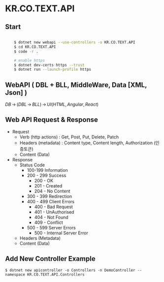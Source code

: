 # KR.CO.TEXT.API

## Start

```bash

    $ dotnet new webapi --use-controllers -o KR.CO.TEXT.API
    $ cd KR.CO.TEXT.API
    $ code -r .

    # enable https
    $ dotnet dev-certs https --trust
    $ dotnet run --launch-profile https

```

## WebAPI ( DBL + BLL, MiddleWare, Data [XML, Json] )

$DB\,\rightarrow\,\left( DBL\,\rightarrow\,BLL\right)\,\rightarrow\,UI (HTML, Angular, React)$


## Web API Request & Response
* Request
  * Verb (http actions) : Get, Post, Put, Delete, Patch
  * Headers (metadata) : Content type, Content length, Authorization (인증토큰)
  * Content (Data)
* Response
  * Status Code
    * 100-199 Information
    * 200 - 299 Success
      * 200 - OK
      * 201 - Created
      * 204 - No Content
    * 300 - 399 Redirection
    * 400 - 499 Client Errors
      * 400 - Bad Request
      * 401 - UnAuthorised
      * 404 - Not Found
      * 409 - Conflict
    * 500 - 599 Server Errors
      * 500 - Internal Server Error
  * Headers (Metadata)
  * Content (Data)


## Add New Controller Example

`$ dotnet new apicontroller -o Controllers -n DemoController --namespace KR.CO.TEXT.API.Controllers`
